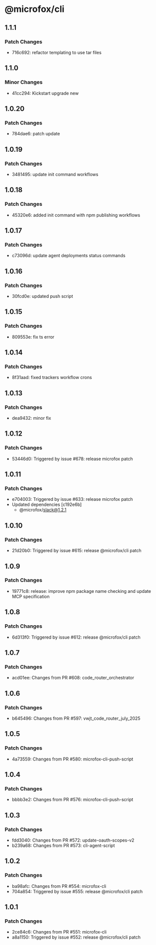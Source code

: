 # @microfox/cli

## 1.1.1

### Patch Changes

- 716c692: refactor templating to use tar files

## 1.1.0

### Minor Changes

- 41cc294: Kickstart upgrade new

## 1.0.20

### Patch Changes

- 784dae6: patch update

## 1.0.19

### Patch Changes

- 3481495: update init command workflows

## 1.0.18

### Patch Changes

- 45320e6: added init command with npm publishing workflows

## 1.0.17

### Patch Changes

- c73096d: update agent deployments status commands

## 1.0.16

### Patch Changes

- 30fcd0e: updated push script

## 1.0.15

### Patch Changes

- 809553e: fix ts error

## 1.0.14

### Patch Changes

- 8f31aad: fixed trackers workflow crons

## 1.0.13

### Patch Changes

- dea9432: minor fix

## 1.0.12

### Patch Changes

- 53446d0: Triggered by issue #678: release microfox patch

## 1.0.11

### Patch Changes

- e704003: Triggered by issue #633: release microfox patch
- Updated dependencies [c192e6b]
  - @microfox/slack@1.2.1

## 1.0.10

### Patch Changes

- 21d20b0: Triggered by issue #615: release @microfox/cli patch

## 1.0.9

### Patch Changes

- 19771c8: release: improve npm package name checking and update MCP specification

## 1.0.8

### Patch Changes

- 6d313f0: Triggered by issue #612: release @microfox/cli patch

## 1.0.7

### Patch Changes

- acd01ee: Changes from PR #608: code_router_orchestrator

## 1.0.6

### Patch Changes

- b645496: Changes from PR #597: vwjt_code_router_july_2025

## 1.0.5

### Patch Changes

- 4a73559: Changes from PR #580: microfox-cli-push-script

## 1.0.4

### Patch Changes

- bbbb3e2: Changes from PR #576: microfox-cli-push-script

## 1.0.3

### Patch Changes

- fdd3040: Changes from PR #572: update-oauth-scopes-v2
- b239a68: Changes from PR #573: cli-agent-script

## 1.0.2

### Patch Changes

- ba98afc: Changes from PR #554: microfox-cli
- 704a854: Triggered by issue #555: release @microfox/cli patch

## 1.0.1

### Patch Changes

- 2ce84c6: Changes from PR #551: microfox-cli
- a8a1150: Triggered by issue #552: release @microfox/cli patch
